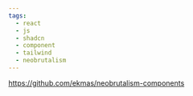 ```yaml
---
tags:
  - react
  - js
  - shadcn
  - component
  - tailwind
  - neobrutalism
---
```

https://github.com/ekmas/neobrutalism-components

